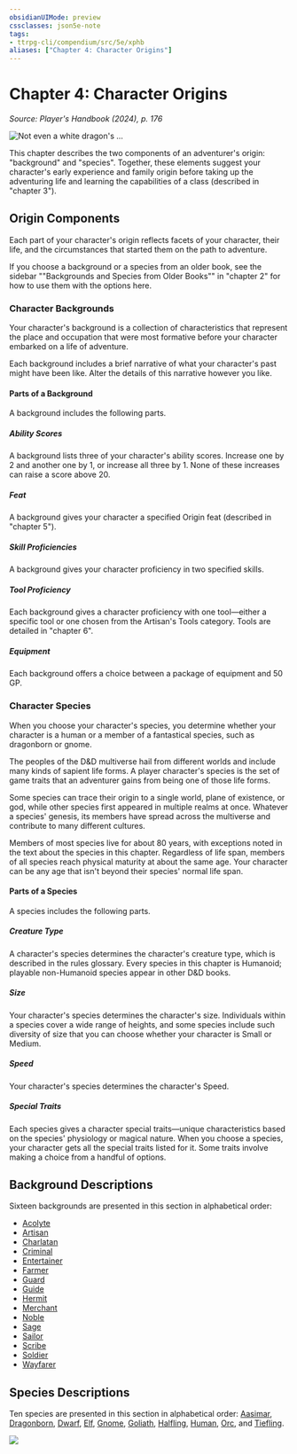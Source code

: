 ```yaml
---
obsidianUIMode: preview
cssclasses: json5e-note
tags:
- ttrpg-cli/compendium/src/5e/xphb
aliases: ["Chapter 4: Character Origins"]
---
```

# Chapter 4: Character Origins
*Source: Player's Handbook (2024), p. 176* 

![Not even a white dragon's ...](2-Mechanics/CLI/books/players-handbook-2024/img/127-05-001-laeral-drizzt-vajra.webp#center "Not even a white dragon's wrath can chill these heroes of the Forgotten Realms: Laeral Silverhand, Drizzt Do'Urden, and Vajra Safahr")

This chapter describes the two components of an adventurer's origin: "background" and "species". Together, these elements suggest your character's early experience and family origin before taking up the adventuring life and learning the capabilities of a class (described in "chapter 3").

## Origin Components

Each part of your character's origin reflects facets of your character, their life, and the circumstances that started them on the path to adventure.

If you choose a background or a species from an older book, see the sidebar ""Backgrounds and Species from Older Books"" in "chapter 2" for how to use them with the options here.

### Character Backgrounds

Your character's background is a collection of characteristics that represent the place and occupation that were most formative before your character embarked on a life of adventure.

Each background includes a brief narrative of what your character's past might have been like. Alter the details of this narrative however you like.

#### Parts of a Background

A background includes the following parts.

##### Ability Scores

A background lists three of your character's ability scores. Increase one by 2 and another one by 1, or increase all three by 1. None of these increases can raise a score above 20.

##### Feat

A background gives your character a specified Origin feat (described in "chapter 5").

##### Skill Proficiencies

A background gives your character proficiency in two specified skills.

##### Tool Proficiency

Each background gives a character proficiency with one tool—either a specific tool or one chosen from the Artisan's Tools category. Tools are detailed in "chapter 6".

##### Equipment

Each background offers a choice between a package of equipment and 50 GP.

### Character Species

When you choose your character's species, you determine whether your character is a human or a member of a fantastical species, such as dragonborn or gnome.

The peoples of the D&D multiverse hail from different worlds and include many kinds of sapient life forms. A player character's species is the set of game traits that an adventurer gains from being one of those life forms.

Some species can trace their origin to a single world, plane of existence, or god, while other species first appeared in multiple realms at once. Whatever a species' genesis, its members have spread across the multiverse and contribute to many different cultures.

Members of most species live for about 80 years, with exceptions noted in the text about the species in this chapter. Regardless of life span, members of all species reach physical maturity at about the same age. Your character can be any age that isn't beyond their species' normal life span.

#### Parts of a Species

A species includes the following parts.

##### Creature Type

A character's species determines the character's creature type, which is described in the rules glossary. Every species in this chapter is Humanoid; playable non-Humanoid species appear in other D&D books.

##### Size

Your character's species determines the character's size. Individuals within a species cover a wide range of heights, and some species include such diversity of size that you can choose whether your character is Small or Medium.

##### Speed

Your character's species determines the character's Speed.

##### Special Traits

Each species gives a character special traits—unique characteristics based on the species' physiology or magical nature. When you choose a species, your character gets all the special traits listed for it. Some traits involve making a choice from a handful of options.

## Background Descriptions

Sixteen backgrounds are presented in this section in alphabetical order:

- [Acolyte](2-Mechanics/CLI/backgrounds/acolyte-xphb.md)  
- [Artisan](2-Mechanics/CLI/backgrounds/artisan-xphb.md)  
- [Charlatan](2-Mechanics/CLI/backgrounds/charlatan-xphb.md)  
- [Criminal](2-Mechanics/CLI/backgrounds/criminal-xphb.md)  
- [Entertainer](2-Mechanics/CLI/backgrounds/entertainer-xphb.md)  
- [Farmer](2-Mechanics/CLI/backgrounds/farmer-xphb.md)  
- [Guard](2-Mechanics/CLI/backgrounds/guard-xphb.md)  
- [Guide](2-Mechanics/CLI/backgrounds/guide-xphb.md)  
- [Hermit](2-Mechanics/CLI/backgrounds/hermit-xphb.md)  
- [Merchant](2-Mechanics/CLI/backgrounds/merchant-xphb.md)  
- [Noble](2-Mechanics/CLI/backgrounds/noble-xphb.md)  
- [Sage](2-Mechanics/CLI/backgrounds/sage-xphb.md)  
- [Sailor](2-Mechanics/CLI/backgrounds/sailor-xphb.md)  
- [Scribe](2-Mechanics/CLI/backgrounds/scribe-xphb.md)  
- [Soldier](2-Mechanics/CLI/backgrounds/soldier-xphb.md)  
- [Wayfarer](2-Mechanics/CLI/backgrounds/wayfarer-xphb.md)  

## Species Descriptions

Ten species are presented in this section in alphabetical order: [Aasimar](2-Mechanics/CLI/races/aasimar-xphb.md), [Dragonborn](2-Mechanics/CLI/races/dragonborn-xphb.md), [Dwarf](2-Mechanics/CLI/races/dwarf-xphb.md), [Elf](2-Mechanics/CLI/races/elf-xphb.md), [Gnome](2-Mechanics/CLI/races/gnome-xphb.md), [Goliath](2-Mechanics/CLI/races/goliath-xphb.md), [Halfling](2-Mechanics/CLI/races/halfling-xphb.md), [Human](2-Mechanics/CLI/races/human-xphb.md), [Orc](2-Mechanics/CLI/races/orc-xphb.md), and [Tiefling](2-Mechanics/CLI/races/tiefling-xphb.md).

![](2-Mechanics/CLI/books/players-handbook-2024/img/153-05-027-map-decoration.webp#center)